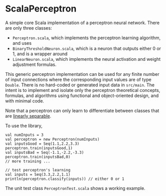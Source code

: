 # ScalaPerceptron
A simple core Scala implementation of a perceptron neural network. There are only three classes:

- `Perceptron.scala`, which implements the perceptron learning algorithm, and uses
- `BinaryThresholdNeuron.scala`, which is a neuron that outputs either 0 or 1, and is a wrapper around
- `LinearNeuron.scala`, which implements the neural activation and weight adjustment formulas.

This generic perceptron implementation can be used for any finite number of input connections where the corresponding input values are of type `Double`. There is no hard-coded or generated input data in `src/main`. The intent is to implement and isolate only the perceptron theoretical concepts, formulas, and algorithms using functional and object-oriented design, and with minimal code. 

Note that a perceptron can only learn to differentiate between classes that are [linearly separable](http://www.ece.utep.edu/research/webfuzzy/docs/kk-thesis/kk-thesis-html/node19.html).  

To use the library,

    val numInputs = 3
    val perceptron = new Perceptron(numInputs)
    val inputsGood = Seq(1.1,2.2,3.3)
    perceptron.train(inputsGood,1)
    val inputsBad = Seq(-1.1,-2.2,-3.3)
    perceptron.train(inputsBad,0)
    // more training ...

    // test perceptron's learning
    val inputs = Seq(3.3,2.2,1.1)
    println(perceptron.classify(inputs)) // either 0 or 1

The unit test class `PerceptronTest.scala` shows a working example.

